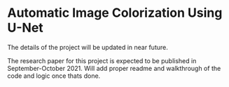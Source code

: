 # Automatic Image Colorization Using U-Net

The details of the project will be updated in near future.

The research paper for this project is expected to be published in September-October 2021. Will add proper readme and walkthrough of the code and logic once thats done.
